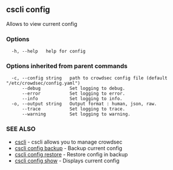 ## cscli config

Allows to view current config

### Options

```
  -h, --help   help for config
```

### Options inherited from parent commands

```
  -c, --config string   path to crowdsec config file (default "/etc/crowdsec/config.yaml")
      --debug           Set logging to debug.
      --error           Set logging to error.
      --info            Set logging to info.
  -o, --output string   Output format : human, json, raw.
      --trace           Set logging to trace.
      --warning         Set logging to warning.
```

### SEE ALSO

* [cscli](cscli.md)	 - cscli allows you to manage crowdsec
* [cscli config backup](cscli_config_backup.md)	 - Backup current config
* [cscli config restore](cscli_config_restore.md)	 - Restore config in backup <directory>
* [cscli config show](cscli_config_show.md)	 - Displays current config


